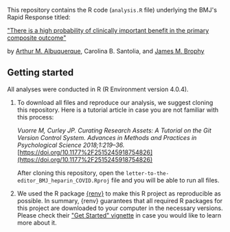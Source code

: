 This repository contains the R code (`analysis.R` file) underlying the BMJ's Rapid Response titled:

["There is a high probability of clinically important benefit in the primary composite outcome"](https://www.bmj.com/content/375/bmj.n2400/rr)

by [Arthur M. Albuquerque](https://twitter.com/arthur_alb1), Carolina B. Santolia, and [James M. Brophy](https://twitter.com/brophyj)

## Getting started

All analyses were conducted in R (R Environment version 4.0.4). 

1.  To download all files and reproduce our analysis, we suggest cloning this repository. Here is a tutorial article in case you are not familiar with this process:

    *Vuorre M, Curley JP. Curating Research Assets: A Tutorial on the Git Version Control System. Advances in Methods and Practices in Psychological Science 2018;1:219–36.* [https://doi.org/10.1177%2F2515245918754826](https://doi.org/10.1177%2F2515245918754826)

       After cloning this repository, open the `letter-to-the-editor_BMJ_heparin_COVID.Rproj` file and you will be able to run all files.
2. We used the R package [{renv}](https://rstudio.github.io/renv/) to make this R project as reproducible as possible. In summary, {renv} guarantees that all required R packages for this project are downloaded to your computer in the necessary versions. Please check their ["Get Started" vignette](https://rstudio.github.io/renv/articles/renv.html) in case you would like to learn more about it.
